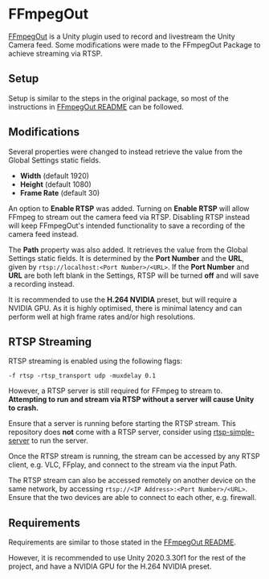# FFmpegOut

[FFmpegOut](https://github.com/keijiro/FFmpegOut) is a Unity plugin used to record and livestream the Unity Camera feed. Some modifications were made to the FFmpegOut Package to achieve streaming via RTSP.

## Setup

Setup is similar to the steps in the original package, so most of the instructions in [FFmpegOut README](https://github.com/keijiro/FFmpegOut#camera-capture-component) can be followed.

## Modifications

Several properties were changed to instead retrieve the value from the Global Settings static fields.
- <b>Width</b> (default 1920)
- <b>Height</b> (default 1080)
- <b>Frame Rate</b> (default 30)

An option to <b>Enable RTSP</b> was added. Turning on <b>Enable RTSP</b> will allow FFmpeg to stream out the camera feed via RTSP. Disabling RTSP instead will keep FFmpegOut's intended functionality to save a recording of the camera feed instead.

The <b>Path</b> property was also added. It retrieves the value from the Global Settings static fields. It is determined by the <b>Port Number</b> and the <b>URL</b>, given by `rtsp://localhost:<Port Number>/<URL>`. If the <b>Port Number</b> and <b>URL</b> are both left blank in the Settings, RTSP will be turned <b>off</b> and will save a recording instead.

It is recommended to use the <b>H.264 NVIDIA</b> preset, but will require a NVIDIA GPU. As it is highly optimised, there is minimal latency and can perform well at high frame rates and/or high resolutions.

## RTSP Streaming

RTSP streaming is enabled using the following flags:

 `-f rtsp -rtsp_transport udp -muxdelay 0.1`

 However, a RTSP server is still required for FFmpeg to stream to. <b>Attempting to run and stream via RTSP without a server will cause Unity to crash.</b>
 
 Ensure that a server is running before starting the RTSP stream. This repository does <b>not</b> come with a RTSP server, consider using [rtsp-simple-server](https://github.com/aler9/rtsp-simple-server) to run the server.

 Once the RTSP stream is running, the stream can be accessed by any RTSP client, e.g. VLC, FFplay, and connect to the stream via the input Path.

 The RTSP stream can also be accessed remotely on another device on the same network, by accessing `rtsp://<IP Address>:<Port Number>/<URL>`. Ensure that the two devices are able to connect to each other, e.g. firewall.

 ## Requirements

 Requirements are similar to those stated in the [FFmpegOut README](https://github.com/keijiro/FFmpegOut/blob/master/README.md#system-requirements).

 However, it is recommended to use Unity 2020.3.30f1 for the rest of the project, and have a NVIDIA GPU for the H.264 NVIDIA preset.